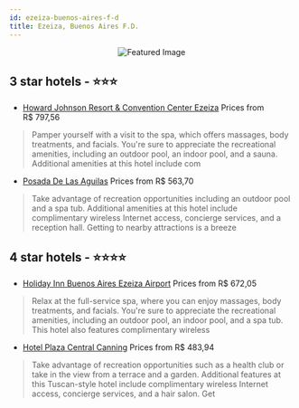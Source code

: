 ```yaml
---
id: ezeiza-buenos-aires-f-d
title: Ezeiza, Buenos Aires F.D.
---
```


<center><img src="https://i.travelapi.com/hotels/5000000/4710000/4706400/4706341/f70435e7_z.jpg" alt="Featured Image" /></center>


##  3 star hotels - ⭐️⭐️⭐️

-    [Howard Johnson Resort & Convention Center Ezeiza](https://us.hurb.com/hotels/ezeiza/howard-johnson-resort-convention-center-ezeiza-JNP-JP359092?cmp=18055) Prices from R$ 797,56
   > Pamper yourself with a visit to the spa, which offers massages, body treatments, and facials. You're sure to appreciate the recreational amenities, including an outdoor pool, an indoor pool, and a sauna. Additional amenities at this hotel include com
-    [Posada De Las Aguilas](https://us.hurb.com/hotels/ezeiza/posada-de-las-aguilas-JNP-JP125302?cmp=18055) Prices from R$ 563,70
   > Take advantage of recreation opportunities including an outdoor pool and a spa tub. Additional amenities at this hotel include complimentary wireless Internet access, concierge services, and a reception hall. Getting to nearby attractions is a breeze

##  4 star hotels - ⭐️⭐️⭐️⭐️

-    [Holiday Inn Buenos Aires Ezeiza Airport](https://us.hurb.com/hotels/ezeiza/holiday-inn-buenos-aires-ezeiza-airport-JNP-JP147924?cmp=18055) Prices from R$ 672,05
   > Relax at the full-service spa, where you can enjoy massages, body treatments, and facials. You're sure to appreciate the recreational amenities, including an outdoor pool, an indoor pool, and a spa tub. This hotel also features complimentary wireless
-    [Hotel Plaza Central Canning](https://us.hurb.com/hotels/ezeiza/hotel-plaza-central-canning-JNP-JP974164?cmp=18055) Prices from R$ 483,94
   > Take advantage of recreation opportunities such as a health club or take in the view from a terrace and a garden. Additional features at this Tuscan-style hotel include complimentary wireless Internet access, concierge services, and a hair salon. Get
